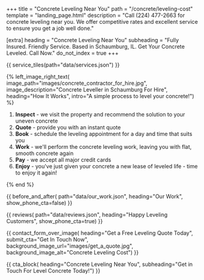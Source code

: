 +++
title = "Concrete Leveling Near You"
path = "/concrete/leveling-cost"
template = "landing_page.html"
description = "Call (224) 477-2663 for concrete leveling near you. We offer competitive rates and excellent service to ensure you get a job well done."

[extra]
heading = "Concrete Leveling Near You"
subheading = "Fully Insured. Friendly Service. Based in Schaumburg, IL. Get Your Concrete Leveled. Call Now."
do_not_index = true
+++

{{ service_tiles(path="data/services.json") }}

{% left_image_right_text(
     image_path="images/concrete_contractor_for_hire.jpg",
     image_description="Concrete Leveller in Schaumburg For Hire",
     heading="How It Works",
     intro="A simple process to level your concrete!") %}

1. **Inspect** - we visit the property and recommend the solution to your uneven concrete
2. **Quote** - provide you with an instant quote
3. **Book** - schedule the leveling appointment for a day and time that suits you
4. **Work** - we'll perform the concrete leveling work, leaving you with flat, smooth concrete again
5. **Pay** - we accept all major credit cards
6. **Enjoy** - you've just given your concrete a new lease of leveled life - time to enjoy it again!

{% end %}

{{ before_and_after(
     path="data/our_work.json",
     heading="Our Work",
     show_phone_cta=false) }}

{{ reviews(
     path="data/reviews.json",
     heading="Happy Leveling Customers",
     show_phone_cta=true) }}

{{ contact_form_over_image(
     heading="Get a Free Leveling Quote Today",
     submit_cta="Get In Touch Now",
     background_image_url="images/get_a_quote.jpg",
     background_image_alt="Concrete Leveling Cost") }}

{{ cta_block(
     heading="Concrete Leveling Near You",
     subheading="Get in Touch For Level Concrete Today!") }}